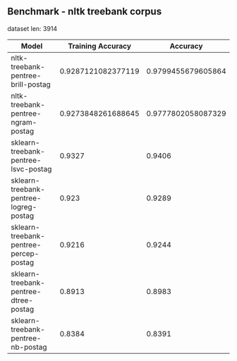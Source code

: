 

## Benchmark - nltk treebank corpus

dataset len: 3914


| Model | Training Accuracy | Accuracy 	|
|-------|----------|----------|
| nltk-treebank-pentree-brill-postag | 0.9287121082377119  | 0.9799455679605864 |
| nltk-treebank-pentree-ngram-postag | 0.9273848261688645  | 0.9777802058087329 |
| sklearn-treebank-pentree-lsvc-postag | 0.9327  | 0.9406 |
| sklearn-treebank-pentree-logreg-postag | 0.923  | 0.9289 |
| sklearn-treebank-pentree-percep-postag | 0.9216  | 0.9244 |
| sklearn-treebank-pentree-dtree-postag | 0.8913  | 0.8983 |
| sklearn-treebank-pentree-nb-postag | 0.8384  | 0.8391 |